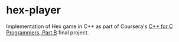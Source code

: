 # hex-player
Implementation of Hex game in C++ as part of Coursera's [C++ for C Programmers, Part B](https://www.coursera.org/learn/c-plus-plus-b/home/welcome) final project.

